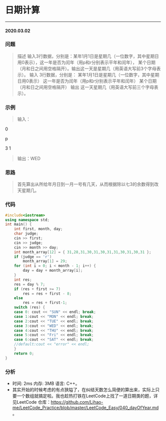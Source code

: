 # 日期计算
*** 
#### 2020.03.02

### 问题
>描述
输入3行数据，分别是：某年1月1日是星期几（一位数字，其中星期日用0表示），这一年是否为闰年（用p和r分别表示平年和闰年），
某个日期（月和日之间用空格隔开）。输出这一天是星期几（用英语大写前3个字母表示）。
输入 
3行数据，分别是：
某年1月1日是星期几（一位数字，其中星期日用0表示）
这一年是否为闰年（用p和r分别表示平年和闰年）
某个日期（月和日之间用空格隔开）
输出 
这一天星期几（用英语大写前三个字母表示）。

### 示例
>输入：

0

p

3 1

>输出：WED

### 思路
>首先算出从所给年月日到一月一号有几天，从而根据除以七3的余数得到改天星期几。

### 代码
```c++
#include<iostream>
using namespace std;
int main() {
	int first, month, day;
	char judge;
	cin >> first;
	cin >> judge;
	cin >> month >> day;
	int month_array[12] = { 31,28,31,30,31,30,31,31,30,31,30,31 };
	if (judge == 'r')
		month_array[1] = 29;
	for (int i = 0; i < month - 1; i++) {
		day = day + month_array[i];
	}
	int res;
	res = day % 7;
	if (res + first >= 7)
		res = res + first - 8;
	else
		res = res + first-1;
	switch (res) {
	case 0: cout << "SUN" << endl; break;
	case 1:cout << "MON" << endl; break;
	case 2:cout << "TUE" << endl; break;
	case 3:cout << "WED" << endl; break;
	case 4:cout << "THU" << endl; break;
	case 5:cout << "Fri" << endl; break;
	case 6:cout << "SAT" << endl; break;
	//default:cout << "error" << endl;
	}
	return 0;
}
```

### 分析
 - 时间: 2ms 内存: 3MB 语言: C++。
 - 其实开始的时候考虑的有点狭隘了，在纠结天数怎么简便的算出来，实际上只要一个数组就搞定啦。我也趁热打铁在LeetCode上找了一道日期类的题，详见LeetCode
    仓库：https://github.com/Lihao-me/LeetCode_Practice/blob/master/LeetCode_Easy/040_dayOfYear.md 。

